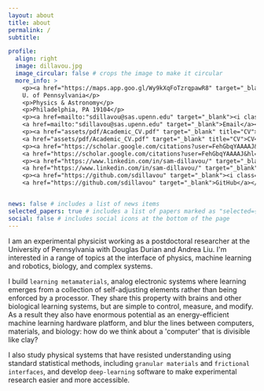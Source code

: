 ```yaml
---
layout: about
title: about
permalink: /
subtitle: 

profile:
  align: right
  image: dillavou.jpg
  image_circular: false # crops the image to make it circular
  more_info: >
    <p><a href="https://maps.app.goo.gl/Wy9kXqFoTzrqpawR8" target="_blank"><i class="fa-solid fa-fw fa-map-marker"></i></a>
    U. of Pennsylvania</p>
    <p>Physics & Astronomy</p>
    <p>Philadelphia, PA 19104</p>
    <p><a href=mailto:"sdillavou@sas.upenn.edu" target="_blank"><i class="fa-solid fa-envelope" aria-hidden="true"></i></a>
    <a href=mailto:"sdillavou@sas.upenn.edu" target="_blank">Email</a></p>
    <p><a href="assets/pdf/Academic_CV.pdf" target="_blank" title="CV"><i class="fa-solid fa-fw fa-file"></i></a>
    <a href="assets/pdf/Academic_CV.pdf" target="_blank" title="CV">CV</a></p>
    <p><a href="https://scholar.google.com/citations?user=FehGbqYAAAAJ&hl=en" target="_blank"><i class="fa-solid fa-graduation-cap"></i></a>
    <a href="https://scholar.google.com/citations?user=FehGbqYAAAAJ&hl=en" target="_blank">Google Scholar</a></p>
    <p><a href="https://www.linkedin.com/in/sam-dillavou/" target="_blank"><i class="fa-brands fa-fw fa-linkedin"></i></a>
    <a href="https://www.linkedin.com/in/sam-dillavou/" target="_blank">LinkedIn</a></p>
    <p><a href="https://github.com/sdillavou" target="_blank"><i class="fa-brands fa-fw fa-github"></i></a>
    <a href="https://github.com/sdillavou" target="_blank">GitHub</a></p>


news: false # includes a list of news items
selected_papers: true # includes a list of papers marked as "selected={true}"
social: false # includes social icons at the bottom of the page
---
```


I am an experimental physicist working as a postdoctoral researcher at the University of Pennsylvania with Douglas Durian and Andrea Liu. I'm interested in a range of topics at the interface of physics, machine learning and robotics, biology, and complex systems.



I build `learning metamaterials`, analog electronic systems where learning emerges from a collection of self-adjusting elements rather than being enforced by a processor. They share this property with brains and other biological learning systems, but are simple to control, measure, and modify. As a result they also have enormous potential as an energy-efficient machine learning hardware platform, and blur the lines between computers, materials, and biology: how do we think about a 'computer' that is divisible like clay?



I also study physical systems that have resisted understanding using standard statistical methods, including `granular materials` and `frictional interfaces`, and develop `deep-learning` software to make experimental research easier and more accessible. 
